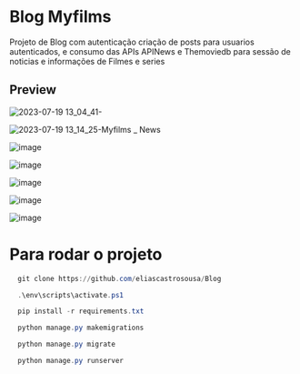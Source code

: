 # Blog Myfilms

Projeto de Blog com autenticação criação de posts para usuarios autenticados, e consumo das APIs APINews e Themoviedb para sessão de noticias e informações de Filmes e series

## Preview
![2023-07-19 13_04_41-](https://github.com/eliascastrosousa/Blog/assets/73971067/42418154-906d-40f1-80d1-956cccc98609)

![2023-07-19 13_14_25-Myfilms _ News](https://github.com/eliascastrosousa/Blog/assets/73971067/97fc5af5-ea58-480a-b78b-525c61e8d71c)

![image](https://github.com/eliascastrosousa/Blog/assets/73971067/66489193-62ed-4869-899a-8dae268a22cd)

![image](https://github.com/eliascastrosousa/Blog/assets/73971067/971b0041-30dd-4584-a5e9-554c8b465467)

![image](https://github.com/eliascastrosousa/Blog/assets/73971067/5974d16a-7db9-4e5a-b2fd-ca46008035f9)

![image](https://github.com/eliascastrosousa/Blog/assets/73971067/a5ca7761-4043-42b7-888b-416999c614b2)

![image](https://github.com/eliascastrosousa/Blog/assets/73971067/424b1d43-cceb-48d7-b0b6-6746d19ea9f4)


# Para rodar o projeto

~~~powershell
  git clone https://github.com/eliascastrosousa/Blog
~~~

~~~powershell
  .\env\scripts\activate.ps1
~~~

~~~powershell
  pip install -r requirements.txt
~~~

~~~powershell
  python manage.py makemigrations
~~~

~~~powershell
  python manage.py migrate
~~~

~~~powershell
  python manage.py runserver
~~~






